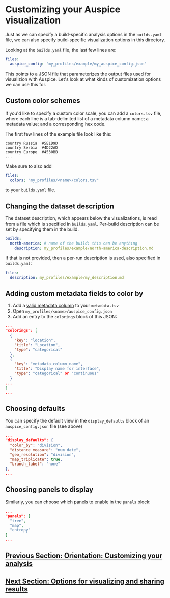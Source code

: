 # Customizing your Auspice visualization  

Just as we can specify a build-specific analysis options in the `builds.yaml` file, we can also specify build-specific visualization options in this directory.

Looking at the `builds.yaml` file, the last few lines are:  
```yaml
files:
  auspice_config: "my_profiles/example/my_auspice_config.json"
```

This points to a JSON file that parameterizes the output files used for visualizion with Auspice.
Let's look at what kinds of customization options we can use this for.


## Custom color schemes  

If you'd like to specify a custom color scale, you can add a `colors.tsv` file, where each line is a tab-delimited list of a metadata column name; a metadata value; and a corresponding hex code.   

The first few lines of the example file look like this:  
```
country	Russia	#5E1D9D
country	Serbia	#4D22AD
country	Europe	#4530BB
...
```

Make sure to also add
```yaml
files:
  colors: "my_profiles/<name>/colors.tsv"
```
to your `builds.yaml` file.


## Changing the dataset description

The dataset description, which appears below the visualizations, is read from a file which is specified in `builds.yaml`.  Per-build description can be set by specifying them in the build.

```yaml
builds:
  north-america: # name of the build; this can be anything
    description: my_profiles/example/north-america-description.md
```

If that is not provided, then a per-run description is used, also specified in `builds.yaml`:

```yaml
files:
  description: my_profiles/example/my_description.md
```

## Adding custom metadata fields to color by   
1. Add a [valid metadata column](data-prep.md) to your `metadata.tsv`  
2. Open `my_profiles/<name>/auspice_config.json`  
3. Add an entry to the `colorings` block of this JSON:

```json
...
"colorings": [
  {
    "key": "location",
    "title": "Location",
    "type": "categorical"
  },
  {
    "key": "metadata_column_name",
    "title": "Display name for interface",
    "type": "categorical" or "continuous"
  }
...
]
...
```

## Choosing defaults  
You can specify the default view in the `display_defaults` block of an `auspice_config.json` file (see above)
```json
...
"display_defaults": {
  "color_by": "division",
  "distance_measure": "num_date",
  "geo_resolution": "division",
  "map_triplicate": true,
  "branch_label": "none"
},
...
```

## Choosing panels to display  

Similarly, you can choose which panels to enable in the `panels` block:  
```json
...
"panels": [
  "tree",
  "map",
  "entropy"
]
...
```

## [Previous Section: Orientation: Customizing your analysis](customizing-analysis.md)
## [Next Section: Options for visualizing and sharing results](../visualization/sharing.md)
